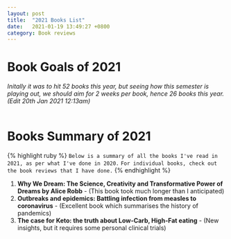```yaml
---
layout: post
title:  "2021 Books List"
date:   2021-01-19 13:49:27 +0800
category: Book reviews
---
```

# Book Goals of 2021
*Initally it was to hit 52 books this year, but seeing how this semester is playing out, we should aim for 2 weeks per book, hence 26 books this year. (Edit 20th Jan 2021 12:13am)*
<br/>
<br/>

# Books Summary of 2021
{% highlight ruby %}
`Below is a summary of all the books I've read in 2021, as per what I've done in 2020.`
`For individual books, check out the book reviews that I have done.`
{% endhighlight %}

1. **Why We Dream: The Science, Creativity and Transformative Power of Dreams by Alice Robb** - (This book took much longer than I anticipated)
2. **Outbreaks and epidemics: Battling infection from measles to coronavirus** - (Excellent book which summarises the history of pandemics)
3. **The case for Keto: the truth about Low-Carb, High-Fat eating** - (New insights, but it requires some personal clinical trials)

<!-- {% highlight ruby %}
def print_hi(name)
  puts "Hi, #{name}"
end
print_hi('Tom')
#=> prints 'Hi, Tom' to STDOUT.
{% endhighlight %} -->